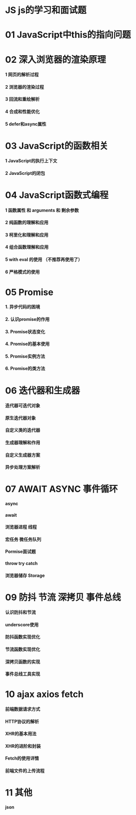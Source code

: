 # JS  js的学习和面试题

# 01 JavaScript中this的指向问题

# 02 深入浏览器的渲染原理
#### 1 网页的解析过程
#### 2 浏览器的渲染过程
#### 3 回流和重绘解析
#### 4 合成和性能优化
#### 5 defer和async属性 

# 03 JavaScript的函数相关
#### 1 JavaScript的执行上下文
#### 2 JavaScript的闭包
####
####

# 04 JavaScript函数式编程
#### 1 函数属性 和 arguments 和 剩余参数
#### 2 纯函数的理解和应用
#### 3 柯里化和理解和应用
#### 4 组合函数理解和应用
#### 5 with eval 的使用 （不推荐再使用了）
#### 6 严格模式的使用


# 05 Promise 
#### 1. 异步代码的困境
#### 2. 认识promise的作用
#### 3. Promise状态变化
#### 4. Promise的基本使用
#### 5. Promise实例方法
#### 6. Promise的类方法

# 06 迭代器和生成器
#### 迭代器可迭代对象
#### 原生迭代器对象
#### 自定义类的迭代器
#### 生成器理解和作用
#### 自定义生成器方案
#### 异步处理方案解析

# 07 AWAIT ASYNC 事件循环
#### async 
#### await
#### 浏览器进程 线程
#### 宏任务 微任务队列
#### Pormise面试题
#### throw try catch
#### 浏览器储存 Storage

# 09 防抖 节流 深拷贝 事件总线
#### 认识防抖和节流
#### underscore使用
#### 防抖函数实现优化
#### 节流函数实现优化
#### 深拷贝函数的实现
#### 事件总线工具实现

# 10 ajax axios fetch
#### 前端数据请求方式
#### HTTP协议的解析
#### XHR的基本用法
#### XHR的进阶和封装
#### Fetch的使用详情
#### 前端文件的上传流程

# 11 其他
#### json